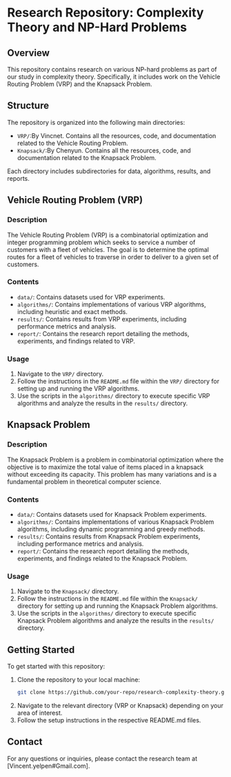 # Research Repository: Complexity Theory and NP-Hard Problems

## Overview

This repository contains research on various NP-hard problems as part of our study in complexity theory. Specifically, it includes work on the Vehicle Routing Problem (VRP) and the Knapsack Problem.

## Structure

The repository is organized into the following main directories:

- `VRP/`:By Vincnet. Contains all the resources, code, and documentation related to the Vehicle Routing Problem.
- `Knapsack/`:By Chenyun. Contains all the resources, code, and documentation related to the Knapsack Problem.

Each directory includes subdirectories for data, algorithms, results, and reports.

## Vehicle Routing Problem (VRP)

### Description

The Vehicle Routing Problem (VRP) is a combinatorial optimization and integer programming problem which seeks to service a number of customers with a fleet of vehicles. The goal is to determine the optimal routes for a fleet of vehicles to traverse in order to deliver to a given set of customers.

### Contents

- `data/`: Contains datasets used for VRP experiments.
- `algorithms/`: Contains implementations of various VRP algorithms, including heuristic and exact methods.
- `results/`: Contains results from VRP experiments, including performance metrics and analysis.
- `report/`: Contains the research report detailing the methods, experiments, and findings related to VRP.

### Usage

1. Navigate to the `VRP/` directory.
2. Follow the instructions in the `README.md` file within the `VRP/` directory for setting up and running the VRP algorithms.
3. Use the scripts in the `algorithms/` directory to execute specific VRP algorithms and analyze the results in the `results/` directory.

## Knapsack Problem

### Description

The Knapsack Problem is a problem in combinatorial optimization where the objective is to maximize the total value of items placed in a knapsack without exceeding its capacity. This problem has many variations and is a fundamental problem in theoretical computer science.

### Contents

- `data/`: Contains datasets used for Knapsack Problem experiments.
- `algorithms/`: Contains implementations of various Knapsack Problem algorithms, including dynamic programming and greedy methods.
- `results/`: Contains results from Knapsack Problem experiments, including performance metrics and analysis.
- `report/`: Contains the research report detailing the methods, experiments, and findings related to the Knapsack Problem.

### Usage

1. Navigate to the `Knapsack/` directory.
2. Follow the instructions in the `README.md` file within the `Knapsack/` directory for setting up and running the Knapsack Problem algorithms.
3. Use the scripts in the `algorithms/` directory to execute specific Knapsack Problem algorithms and analyze the results in the `results/` directory.

## Getting Started

To get started with this repository:

1. Clone the repository to your local machine:
   ```bash
   git clone https://github.com/your-repo/research-complexity-theory.git
2. Navigate to the relevant directory (VRP or Knapsack) depending on your area of interest.
3. Follow the setup instructions in the respective README.md files.

## Contact
For any questions or inquiries, please contact the research team at [Vincent.yelpen#Gmail.com].

